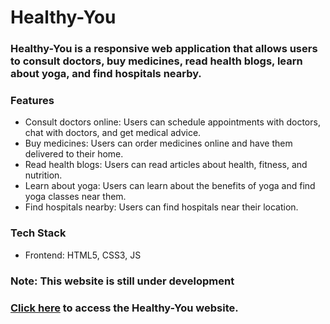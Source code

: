 # Healthy-You

### Healthy-You is a responsive web application that allows users to consult doctors, buy medicines, read health blogs, learn about yoga, and find hospitals nearby.

### Features
- Consult doctors online: Users can schedule appointments with doctors, chat with doctors, and get medical advice.
- Buy medicines: Users can order medicines online and have them delivered to their home.
- Read health blogs: Users can read articles about health, fitness, and nutrition.
- Learn about yoga: Users can learn about the benefits of yoga and find yoga classes near them.
- Find hospitals nearby: Users can find hospitals near their location.

### Tech Stack
- Frontend: HTML5, CSS3, JS

### Note: This website is still under development
  
### <a href="https://github.com/mounishvatti/healthy-you/blob/main/html/index.html">Click here</a> to access the Healthy-You website.

